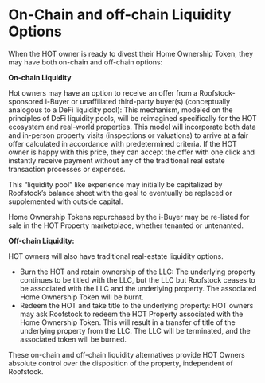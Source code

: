 # On-Chain and off-chain Liquidity Options

When the HOT owner is ready to divest their Home Ownership Token, they may have both on-chain and off-chain options:&#x20;

**On-chain Liquidity**

Hot owners may have an option to receive an offer from a Roofstock-sponsored i-Buyer or unaffiliated third-party buyer(s) (conceptually analogous to a DeFi liquidity pool): This mechanism, modeled on the principles of DeFi liquidity pools, will be reimagined specifically for the HOT ecosystem and real-world properties. This model will incorporate both data and in-person property visits (inspections or valuations) to arrive at a fair offer calculated in accordance with predetermined criteria. If the HOT owner is happy with this price, they can accept the offer with one click and instantly receive payment without any of the traditional real estate transaction processes or expenses. &#x20;

This “liquidity pool” like experience may initially be capitalized by Roofstock’s balance sheet with the goal to eventually be replaced or supplemented with outside capital. &#x20;

Home Ownership Tokens repurchased by the i-Buyer may be re-listed for sale in the HOT Property marketplace, whether tenanted or untenanted.&#x20;

**Off-chain Liquidity:**&#x20;

HOT owners will also have traditional real-estate liquidity options.

* Burn the HOT and retain ownership of the LLC: The underlying property continues to be titled with the LLC, but the LLC but Roofstock ceases to be associated with the LLC and the underlying property. The associated Home Ownership Token will be burnt.&#x20;
* Redeem the HOT and take title to the underlying property: HOT owners may ask Roofstock to redeem the HOT Property associated with the Home Ownership Token. This will result in a transfer of title of the underlying property from the LLC. The LLC will be terminated, and the associated token will be burned.&#x20;

These on-chain and off-chain liquidity alternatives provide  HOT Owners absolute control over the disposition of the property, independent of Roofstock.&#x20;
